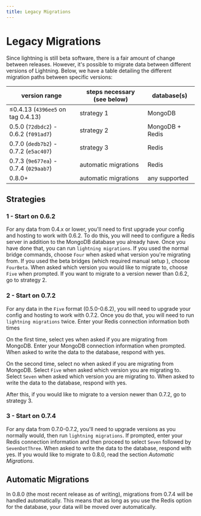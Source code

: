 ```yaml
---
title: Legacy Migrations
---
```


# Legacy Migrations

Since lightning is still beta software, there is a fair amount of change between
releases. However, it's possible to migrate data between different versions of
Lightning. Below, we have a table detailing the different migration paths
between specific versions:

| version range                         | steps necessary (see below) | database(s)     |
| ------------------------------------- | --------------------------- | --------------- |
| ≤0.4.13 (`4396ee5` on tag 0.4.13)     | strategy 1                  | MongoDB         |
| 0.5.0 (`72dbdc2`) - 0.6.2 (`f091ad7`) | strategy 2                  | MongoDB + Redis |
| 0.7.0 (`dedb7b2`) - 0.7.2 (`e5ac407`) | strategy 3                  | Redis           |
| 0.7.3 (`9e677ea`) - 0.7.4 (`029aab7`) | automatic migrations        | Redis           |
| 0.8.0+                                | automatic migrations        | any supported   |

## Strategies

### 1 - Start on 0.6.2

For any data from 0.4.x or lower, you'll need to first upgrade your config and
hosting to work with 0.6.2. To do this, you will need to configure a Redis
server in addition to the MongoDB database you already have. Once you have done
that, you can run `lightning migrations`. If you used the normal bridge
commands, choose `Four` when asked what version you're migrating from. If you
used the beta bridges (which required manual setup ), choose `FourBeta`. When
asked which version you would like to migrate to, choose `Five` when prompted.
If you want to migrate to a version newer than 0.6.2, go to strategy 2.

### 2 - Start on 0.7.2

For any data in the `Five` format (0.5.0-0.6.2), you will need to upgrade your
config and hosting to work with 0.7.2. Once you do that, you will need to run
`lightning migrations` twice. Enter your Redis connection information both times

On the first time, select yes when asked if you are migrating from MongoDB.
Enter your MongoDB connection information when prompted. When asked to write the
data to the database, respond with yes.

On the second time, select no when asked if you are migrating from MongoDB.
Select `Five` when asked which version you are migrating to. Select `Seven` when
asked which version you are migrating to. When asked to write the data to the
database, respond with yes.

After this, if you would like to migrate to a version newer than 0.7.2, go to
strategy 3.

### 3 - Start on 0.7.4

For any data from 0.7.0-0.7.2, you'll need to upgrade versions as you normally
would, then run `lightning migrations`. If prompted, enter your Redis connection
information and then proceed to select `Seven` followed by `SevenDotThree`. When
asked to write the data to the database, respond with yes. If you would like to
migrate to 0.8.0, read the section _Automatic Migrations_.

## Automatic Migrations

In 0.8.0 (the most recent release as of writing), migrations from 0.7.4 will be
handled automatically. This means that as long as you use the Redis option for
the database, your data will be moved over automatically.
